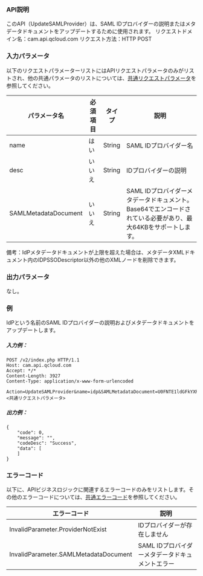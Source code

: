 ### API説明
このAPI（UpdateSAMLProvider）は、SAML IDプロバイダーの説明またはメタデータドキュメントをアップデートするために使用されます。
リクエストドメイン名：cam.api.qcloud.com
リクエスト方法：HTTP POST

### 入力パラメータ
以下のリクエストパラメーターリストにはAPIリクエストパラメータのみがリストされ、他の共通パラメータのリストについては、[共通リクエストパラメータ](https://cloud.tencent.com/document/api/213/15692)を参照してください。

| パラメータ名 | 必須項目 | タイプ | 説明 |
|---------|---------|---------|---------|
| name | はい | String | SAML IDプロバイダー名 |
| desc | いいえ | String | IDプロバイダーの説明 |
| SAMLMetadataDocument | いいえ | String | SAML IDプロバイダーメタデータドキュメント。Base64でエンコードされている必要があり、最大64KBをサポートします。 |

備考：IdPメタデータドキュメントが上限を超えた場合は、メタデータXMLドキュメント内のIDPSSODescriptor以外の他のXMLノードを削除できます。

### 出力パラメータ

なし。


### 例

IdPという名前のSAML IDプロバイダーの説明およびメタデータドキュメントをアップデートします。

##### 入力例：

```
POST /v2/index.php HTTP/1.1
Host: cam.api.qcloud.com
Accept: */*
Content-Length: 3927
Content-Type: application/x-www-form-urlencoded

Action=UpdateSAMLProvider&name=idp&SAMLMetadataDocument=U0FNTE1ldGFkYXRhRG9jdW1lbnQgdjI=&desc=descriptor2&<共通リクエストパラメータ>
```
##### 出力例：

```
{
    "code": 0,
    "message": "",
    "codeDesc": "Success",
    "data": [
    ]
}
```

### エラーコード

以下に、APIビジネスロジックに関連するエラーコードのみをリストします。その他のエラーコードについては、[共通エラーコード](https://cloud.tencent.com/document/api/213/15694#.E5.85.AC.E5.85.B1.E9.94.99.E8.AF.AF.E7.A0.81)を参照してください。

| エラーコード | 説明 |
|---------|---------|
| InvalidParameter.ProviderNotExist| IDプロバイダーが存在しません |
| InvalidParameter.SAMLMetadataDocument | SAML IDプロバイダーメタデータドキュメントエラー |
